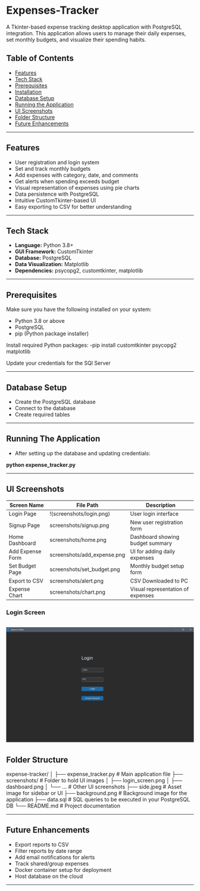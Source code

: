 # Expenses-Tracker

A Tkinter-based expense tracking desktop application with PostgreSQL integration. This application allows users to manage their daily expenses, set monthly budgets, and visualize their spending habits.

## Table of Contents

- [Features](#features)
- [Tech Stack](#tech-stack)
- [Prerequisites](#prerequisites)
- [Installation](#installation)
- [Database Setup](#database-setup)
- [Running the Application](#running-the-application)
- [UI Screenshots](#ui-screenshots)
- [Folder Structure](#folder-structure)
- [Future Enhancements](#future-enhancements)

---

## Features

- User registration and login system
- Set and track monthly budgets
- Add expenses with category, date, and comments
- Get alerts when spending exceeds budget
- Visual representation of expenses using pie charts
- Data persistence with PostgreSQL
- Intuitive CustomTkinter-based UI
- Easy exporting to CSV for better understanding

---

## Tech Stack

- **Language:** Python 3.8+
- **GUI Framework:** CustomTkinter
- **Database:** PostgreSQL
- **Data Visualization:** Matplotlib
- **Dependencies:** psycopg2, customtkinter, matplotlib

---

## Prerequisites

Make sure you have the following installed on your system:

- Python 3.8 or above
- PostgreSQL
- pip (Python package installer)

Install required Python packages:
-pip install customtkinter psycopg2 matplotlib

Update your credentials for the SQl Server

---

## Database Setup

- Create the PostgreSQL database
- Connect to the database
- Create required tables

---

## Running The Application

- After setting up the database and updating credentials:

**python expense_tracker.py**

---

## UI Screenshots

| Screen Name       | File Path                     | Description                             |
|-------------------|-------------------------------|-----------------------------------------|
| Login Page        | !(screenshots/login.png)         | User login interface                    |
| Signup Page       | screenshots/signup.png        | New user registration form              |
| Home Dashboard    | screenshots/home.png          | Dashboard showing budget summary        |
| Add Expense Form  | screenshots/add_expense.png   | UI for adding daily expenses            |
| Set Budget Page   | screenshots/set_budget.png    | Monthly budget setup form               |
| Export to CSV     | screenshots/alert.png         | CSV Downloaded to PC                    |
| Expense Chart     | screenshots/chart.png         | Visual representation of expenses       |

### Login Screen
![Login Screen](screenshots/login.png)
--

## Folder Structure

expense-tracker/ │ ├── expense_tracker.py # Main application file ├── screenshots/ # Folder to hold UI images │ ├── login_screen.png │ ├── dashboard.png │ └── ... # Other UI screenshots ├── side.jpeg # Asset image for sidebar or UI ├── background.png # Background image for the application ├── data.sql # SQL queries to be executed in your PostgreSQL DB └── README.md # Project documentation

---

## Future Enhancements

- Export reports to CSV
- Filter reports by date range
- Add email notifications for alerts
- Track shared/group expenses
- Docker container setup for deployment
- Host database on the cloud



---

